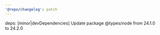 ```yaml
---
'@repo/changelog': patch
---
```


deps: [minor|devDependencies] Update package @types/node from 24.1.0 to 24.2.0

